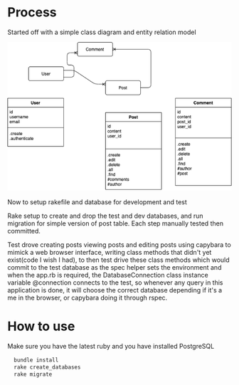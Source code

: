 # Process

Started off with a simple class diagram and entity relation model

![Domain Model](domain_model.png "Domain Model")

Now to setup rakefile and database for development and test

Rake setup to create and drop the test and dev databases, and run migration 
for simple version of post table. Each step manually tested then committed.

Test drove creating posts viewing posts and editing posts using capybara to mimick a 
web browser interface, writing class methods that didn't yet exist(code I wish I had),
to then test drive these class methods which would commit to the test database as the spec
helper sets the environment and when the app.rb is required, the DatabaseConnection class instance 
variable @connection connects to the test, so whenever any query in this application is done, it will 
choose the correct database depending if it's a me in the browser, or capybara doing it through rspec. 



# How to use

Make sure you have the latest ruby and you have installed PostgreSQL

```
  bundle install
  rake create_databases
  rake migrate
```